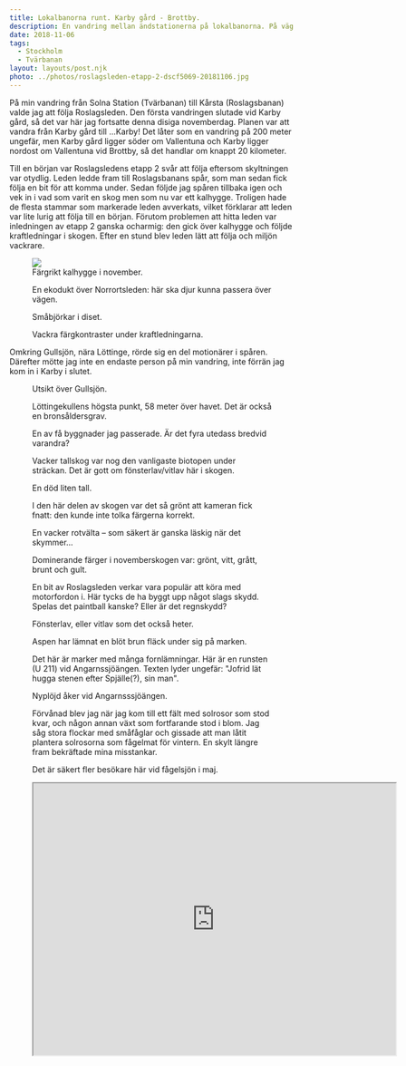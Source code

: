 ```yaml
---
title: Lokalbanorna runt. Karby gård - Brottby.
description: En vandring mellan ändstationerna på lokalbanorna. På väg mellan Solna Station och Kårsta.
date: 2018-11-06
tags:
  - Stockholm
  - Tvärbanan
layout: layouts/post.njk
photo: ../photos/roslagsleden-etapp-2-dscf5069-20181106.jpg
---
```


På min vandring från Solna Station (Tvärbanan) till Kårsta (Roslagsbanan) valde jag att följa Roslagsleden. Den första vandringen slutade vid Karby gård, så det var här jag fortsatte denna disiga novemberdag. Planen var att vandra från Karby gård till ...Karby! Det låter som en vandring på 200 meter ungefär, men Karby gård ligger söder om Vallentuna och Karby ligger nordost om Vallentuna vid Brottby, så det handlar om knappt 20 kilometer.

Till en början var Roslagsledens etapp 2 svår att följa eftersom skyltningen var otydlig. Leden ledde fram till Roslagsbanans spår, som man sedan fick följa en bit för att komma under. Sedan följde jag spåren tillbaka igen och vek in i vad som varit en skog men som nu var ett kalhygge. Troligen hade de flesta stammar som markerade leden avverkats, vilket förklarar att leden var lite lurig att följa till en början. Förutom problemen att hitta leden var inledningen av etapp 2 ganska ocharmig: den gick över kalhygge och följde kraftledningar i skogen. Efter en stund blev leden lätt att följa och miljön vackrare.

<figure class="wp-block-image alignfull"><img src="../photos/roslagsleden-etapp-2-dscf5059-20181106.png"/><figcaption>Färgrikt kalhygge i november.</figcaption></figure>

<!-- wp:image {"id":687,"align":"full"} -->

<figure class="wp-block-image alignfull"><a href="../photos/roslagsleden-etapp-2-dscf5060-20181106.jpg"><img src="../photos/roslagsleden-etapp-2-dscf5060-20181106.jpg" alt="" class="wp-image-687"/></a><figcaption>En ekodukt över Norrortsleden: här ska djur kunna passera över vägen.</figcaption></figure>
<!-- /wp:image -->

<!-- wp:image {"id":686,"align":"full"} -->

<figure class="wp-block-image alignfull"><a href="../photos/roslagsleden-etapp-2-dscf5062-20181106.jpg"><img src="../photos/roslagsleden-etapp-2-dscf5062-20181106.jpg" alt="" class="wp-image-686"/></a><figcaption>Småbjörkar i diset.</figcaption></figure>
<!-- /wp:image -->

<!-- wp:image {"id":685,"align":"center"} -->
<div class="wp-block-image"><figure class="aligncenter"><a href="../photos/roslagsleden-etapp-2-dscf5067-20181106.jpg"><img src="../photos/roslagsleden-etapp-2-dscf5067-20181106.jpg" alt="" class="wp-image-685"/></a><figcaption>Vackra färgkontraster under kraftledningarna.</figcaption></figure></div>
<!-- /wp:image -->

Omkring Gullsjön, nära Löttinge, rörde sig en del motionärer i spåren. Därefter mötte jag inte en endaste person på min vandring, inte förrän jag kom in i Karby i slutet.

<!-- wp:image {"id":684,"align":"full"} -->
<figure class="wp-block-image alignfull"><a href="../photos/roslagsleden-etapp-2-dscf5069-20181106.jpg"><img src="../photos/roslagsleden-etapp-2-dscf5069-20181106.jpg" alt="" class="wp-image-684"/></a><figcaption>Utsikt över Gullsjön.</figcaption></figure>
<!-- /wp:image -->

<!-- wp:image {"id":683,"align":"none"} -->
<figure class="wp-block-image alignnone"><a href="../photos/roslagsleden-etapp-2-dscf5079-20181106.jpg"><img src="../photos/roslagsleden-etapp-2-dscf5079-20181106.jpg" alt="" class="wp-image-683"/></a><figcaption>Löttingekullens högsta punkt, 58 meter över havet. Det är också en bronsåldersgrav.</figcaption></figure>
<!-- /wp:image -->

<!-- wp:image {"id":682,"align":"none"} -->
<figure class="wp-block-image alignnone"><a href="../photos/roslagsleden-etapp-2-dscf5083-20181106.jpg"><img src="../photos/roslagsleden-etapp-2-dscf5083-20181106.jpg" alt="" class="wp-image-682"/></a><figcaption>En av få byggnader jag passerade. Är det fyra utedass bredvid varandra?</figcaption></figure>
<!-- /wp:image -->

<!-- wp:image {"id":681,"align":"full"} -->
<figure class="wp-block-image alignfull"><a href="../photos/roslagsleden-etapp-2-dscf5097-20181106.jpg"><img src="../photos/roslagsleden-etapp-2-dscf5097-20181106.jpg" alt="" class="wp-image-681"/></a><figcaption>Vacker tallskog var nog den vanligaste biotopen under sträckan. Det är gott om fönsterlav/vitlav här i skogen.</figcaption></figure>
<!-- /wp:image -->

<!-- wp:image {"id":680,"align":"full"} -->
<figure class="wp-block-image alignfull"><a href="../photos/roslagsleden-etapp-2-dscf5099-20181106.jpg"><img src="../photos/roslagsleden-etapp-2-dscf5099-20181106.jpg" alt="" class="wp-image-680"/></a><figcaption>En död liten tall.</figcaption></figure>
<!-- /wp:image -->

<!-- wp:image {"id":679,"align":"full"} -->
<figure class="wp-block-image alignfull"><a href="../photos/roslagsleden-etapp-2-dscf5107-20181106.jpg"><img src="../photos/roslagsleden-etapp-2-dscf5107-20181106.jpg" alt="" class="wp-image-679"/></a><figcaption>I den här delen av skogen var det så grönt att kameran fick fnatt: den kunde inte tolka färgerna korrekt.</figcaption></figure>
<!-- /wp:image -->

<!-- wp:image {"id":678,"align":"full"} -->
<figure class="wp-block-image alignfull"><a href="../photos/roslagsleden-etapp-2-dscf5117-20181106.jpg"><img src="../photos/roslagsleden-etapp-2-dscf5117-20181106.jpg" alt="" class="wp-image-678"/></a><figcaption>En vacker rotvälta – som säkert är ganska läskig när det skymmer...</figcaption></figure>
<!-- /wp:image -->

<!-- wp:image {"id":677,"align":"full"} -->
<figure class="wp-block-image alignfull"><a href="../photos/roslagsleden-etapp-2-dscf5124-20181106.jpg"><img src="../photos/roslagsleden-etapp-2-dscf5124-20181106.jpg" alt="" class="wp-image-677"/></a><figcaption>Dominerande färger i novemberskogen var: grönt, vitt, grått, brunt och gult.</figcaption></figure>
<!-- /wp:image -->

<!-- wp:image {"id":676,"align":"none"} -->
<figure class="wp-block-image alignnone"><a href="../photos/roslagsleden-etapp-2-dscf5127-20181106.jpg"><img src="../photos/roslagsleden-etapp-2-dscf5127-20181106.jpg" alt="" class="wp-image-676"/></a><figcaption>En bit av Roslagsleden verkar vara populär att köra med motorfordon i. Här tycks de ha byggt upp något slags skydd. Spelas det paintball kanske? Eller är det regnskydd?</figcaption></figure>
<!-- /wp:image -->

<!-- wp:image {"id":675,"align":"none"} -->
<figure class="wp-block-image alignnone"><a href="../photos/roslagsleden-etapp-2-dscf5132-20181106.jpg"><img src="../photos/roslagsleden-etapp-2-dscf5132-20181106.jpg" alt="" class="wp-image-675"/></a><figcaption>Fönsterlav, eller vitlav som det också heter.</figcaption></figure>
<!-- /wp:image -->

<!-- wp:image {"id":673,"align":"none"} -->
<figure class="wp-block-image alignnone"><a href="../photos/roslagsleden-etapp-2-dscf5137-20181106.jpg"><img src="../photos/roslagsleden-etapp-2-dscf5137-20181106.jpg" alt="" class="wp-image-673"/></a><figcaption>Aspen har lämnat en blöt brun fläck under sig på marken.</figcaption></figure>
<!-- /wp:image -->

<!-- wp:image {"id":672,"align":"none"} -->
<figure class="wp-block-image alignnone"><a href="../photos/roslagsleden-etapp-2-dscf5147-20181106.jpg"><img src="../photos/roslagsleden-etapp-2-dscf5147-20181106.jpg" alt="" class="wp-image-672"/></a><figcaption>Det här är marker med många fornlämningar. Här är en runsten (U 211) vid Angarnssjöängen. Texten lyder ungefär: "Jofrid lät hugga stenen efter Spjälle(?), sin man".</figcaption></figure>
<!-- /wp:image -->

<!-- wp:image {"id":671,"align":"full"} -->
<figure class="wp-block-image alignfull"><a href="../photos/roslagsleden-etapp-2-dscf5150-20181106.jpg"><img src="../photos/roslagsleden-etapp-2-dscf5150-20181106.jpg" alt="" class="wp-image-671"/></a><figcaption>Nyplöjd åker vid Angarnsssjöängen.</figcaption></figure>
<!-- /wp:image -->

<!-- wp:image {"id":670,"align":"none"} -->
<figure class="wp-block-image alignnone"><a href="../photos/roslagsleden-etapp-2-dscf5152-20181106.jpg"><img src="../photos/roslagsleden-etapp-2-dscf5152-20181106.jpg" alt="" class="wp-image-670"/></a><figcaption>Förvånad blev jag när jag kom till ett fält med solrosor som stod kvar, och någon annan växt som fortfarande stod i blom. Jag såg stora flockar med småfåglar och gissade att man låtit plantera solrosorna som fågelmat för vintern. En skylt längre fram bekräftade mina misstankar.</figcaption></figure>
<!-- /wp:image -->

<!-- wp:image {"id":669,"align":"full"} -->
<figure class="wp-block-image alignfull"><a href="../photos/roslagsleden-etapp-2-dscf5158-20181106.jpg"><img src="../photos/roslagsleden-etapp-2-dscf5158-20181106.jpg" alt="" class="wp-image-669"/></a><figcaption>Det är säkert fler besökare här vid fågelsjön i maj.</figcaption></figure>
<!-- /wp:image -->

<figure><iframe src="https://www.google.com/maps/d/embed?mid=1JMLgZL2ePoT5AoORTdbIYXEaQaC5MUp9" width="640" height="480"></iframe></figure>
